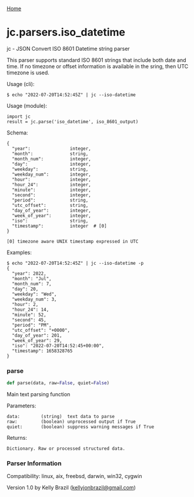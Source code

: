 [Home](https://kellyjonbrazil.github.io/jc/)
<a id="jc.parsers.iso_datetime"></a>

# jc.parsers.iso\_datetime

jc - JSON Convert ISO 8601 Datetime string parser

This parser supports standard ISO 8601 strings that include both date and
time. If no timezone or offset information is available in the sring, then
UTC timezone is used.

Usage (cli):

    $ echo "2022-07-20T14:52:45Z" | jc --iso-datetime

Usage (module):

    import jc
    result = jc.parse('iso_datetime', iso_8601_output)

Schema:

    {
      "year":               integer,
      "month":              string,
      "month_num":          integer,
      "day":                integer,
      "weekday":            string,
      "weekday_num":        integer,
      "hour":               integer,
      "hour_24":            integer,
      "minute":             integer,
      "second":             integer,
      "period":             string,
      "utc_offset":         string,
      "day_of_year":        integer,
      "week_of_year":       integer,
      "iso":                string,
      "timestamp":          integer  # [0]
    }

    [0] timezone aware UNIX timestamp expressed in UTC

Examples:

    $ echo "2022-07-20T14:52:45Z" | jc --iso-datetime -p
    {
      "year": 2022,
      "month": "Jul",
      "month_num": 7,
      "day": 20,
      "weekday": "Wed",
      "weekday_num": 3,
      "hour": 2,
      "hour_24": 14,
      "minute": 52,
      "second": 45,
      "period": "PM",
      "utc_offset": "+0000",
      "day_of_year": 201,
      "week_of_year": 29,
      "iso": "2022-07-20T14:52:45+00:00",
      "timestamp": 1658328765
    }

<a id="jc.parsers.iso_datetime.parse"></a>

### parse

```python
def parse(data, raw=False, quiet=False)
```

Main text parsing function

Parameters:

    data:        (string)  text data to parse
    raw:         (boolean) unprocessed output if True
    quiet:       (boolean) suppress warning messages if True

Returns:

    Dictionary. Raw or processed structured data.

### Parser Information
Compatibility:  linux, aix, freebsd, darwin, win32, cygwin

Version 1.0 by Kelly Brazil (kellyjonbrazil@gmail.com)
